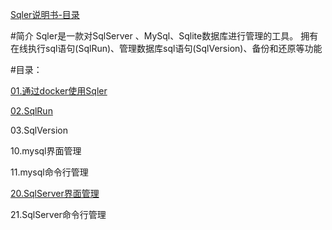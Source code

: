[Sqler说明书-目录](/?doc/md/Sqler说明书/README.md "Sqler说明书-目录")  

#简介
Sqler是一款对SqlServer 、MySql、Sqlite数据库进行管理的工具。
拥有在线执行sql语句(SqlRun)、管理数据库sql语句(SqlVersion)、备份和还原等功能



#目录：



[01.通过docker使用Sqler](/?doc/md/Sqler说明书/02.通过docker使用Sqler.md "Sqler说明书-01.通过docker使用Sqler")  

[02.SqlRun](/?doc/md/Sqler说明书/02.通过docker使用Sqler.md "Sqler说明书-02.SqlRun")  

03.SqlVersion  
  
  

10.mysql界面管理

11.mysql命令行管理

  

[20.SqlServer界面管理](/?doc/md/Sqler说明书/03.管理mysql.md "Sqler说明书-20.SqlServer界面管理")  

21.SqlServer命令行管理

